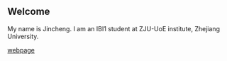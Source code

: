## Welcome 

My name is Jincheng. 
I am an IBI1 student at ZJU-UoE institute, Zhejiang University.

[webpage](https://c.zju.edu.cn/) 
